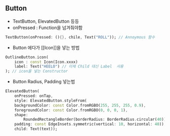 ## Button ##

- TextButton, ElevatedButton 등등
- onPressed : Function을 넘겨줘야함
```dart
TextButton(onPressed: (){}, chile, Text("ROLL")); // Annoymous 함수
```

- Button 에다가 [[Icon]]을 넣는 방법
```dart
OutlineButton.icon(
	icon : const Icon(Icon.xxxx)
	label: Text("HEELO") // 이제 Child 대신 Label  사용
); // icon을 넣는 Constructor

```

- Button Radius, Padding 넣는법
```dart 
ElevatedButton(
	onPressed: onTap,
	style: ElevatedButton.styleFrom(
	backgroundColor: const Color.fromRGBO(255, 255, 255, 0.9),
	foregroundColor: const Color.fromRGBO(0, 0, 0, 1),
	shape:
		RoundedRectangleBorder(borderRadius: BorderRadius.circular(40)),
	padding: const EdgeInsets.symmetric(vertical: 10, horizontal: 40)),
	child: Text(text));
```